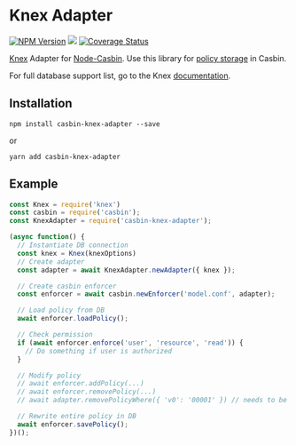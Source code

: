 # Knex Adapter

[![NPM Version][npm-image]][npm-url]
![](https://github.com/knex/casbin-knex-adapter/workflows/ci/badge.svg)
[![Coverage Status](https://coveralls.io/repos/knex/casbin-knex-adapter/badge.svg?branch=master)](https://coveralls.io/r/knex/casbin-knex-adapter?branch=master)

[Knex](https://github.com/knex/knex) Adapter for [Node-Casbin](https://github.com/casbin/node-casbin). Use this library for [policy storage](https://casbin.org/docs/en/adapters) in Casbin.

For full database support list, go to the Knex [documentation](https://knexjs.org/#Installation-node).

## Installation

`npm install casbin-knex-adapter --save`

or

`yarn add casbin-knex-adapter`

## Example

```js
const Knex = require('knex')
const casbin = require('casbin');
const KnexAdapter = require('casbin-knex-adapter');

(async function() {
  // Instantiate DB connection
  const knex = Knex(knexOptions)
  // Create adapter
  const adapter = await KnexAdapter.newAdapter({ knex });

  // Create casbin enforcer
  const enforcer = await casbin.newEnforcer('model.conf', adapter);

  // Load policy from DB
  await enforcer.loadPolicy();

  // Check permission
  if (await enforcer.enforce('user', 'resource', 'read')) {
    // Do something if user is authorized
  }

  // Modify policy
  // await enforcer.addPolicy(...)
  // await enforcer.removePolicy(...)
  // await adapter.removePolicyWhere({ 'v0': '00001' }) // needs to be reloaded from enforcer afterwards

  // Rewrite entire policy in DB
  await enforcer.savePolicy();
})();
```

[npm-image]: https://img.shields.io/npm/v/casbin-knex-adapter.svg
[npm-url]: https://npmjs.org/package/casbin-knex-adapter
